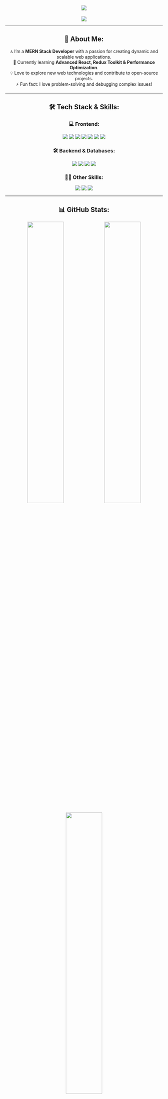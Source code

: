 <h1 align="center">
  <img src="https://capsule-render.vercel.app/api?type=rect&color=0:000000,100:0F2027&height=80&section=header&text=Hi%20there,%20I'm%20Suraj%20Malviya!%20👋&fontSize=35&fontColor=00FFFF&animation=fadeIn" />
</h1>

<p align="center">
  <img src="https://readme-typing-svg.herokuapp.com?font=Fira+Code&size=22&pause=1000&color=00FFFF&center=true&vCenter=true&width=600&lines=MERN+Stack+Developer;Passionate+about+Web+Development;Building+Scalable+and+Efficient+Apps" />
</p>

---

<h2 align="center">🚀 About Me:</h2>
<p align="center">
  🔝 I’m a <b>MERN Stack Developer</b> with a passion for creating dynamic and scalable web applications. <br />
  🌱 Currently learning <b>Advanced React, Redux Toolkit & Performance Optimization</b>. <br />
  💡 Love to explore new web technologies and contribute to open-source projects. <br />
  ⚡ Fun fact: I love problem-solving and debugging complex issues!
</p>

---

<h2 align="center">🛠️ Tech Stack & Skills:</h2>

<h3 align="center">💻 Frontend:</h3>
<p align="center">
  <img src="https://img.shields.io/badge/HTML5-%23E34F26.svg?style=for-the-badge&logo=html5&logoColor=white" />
  <img src="https://img.shields.io/badge/CSS3-%231572B6.svg?style=for-the-badge&logo=css3&logoColor=white" />
  <img src="https://img.shields.io/badge/JavaScript-%23F7DF1E.svg?style=for-the-badge&logo=javascript&logoColor=black" />
  <img src="https://img.shields.io/badge/React-%2361DAFB.svg?style=for-the-badge&logo=react&logoColor=black" />
  <img src="https://img.shields.io/badge/Redux%20Toolkit-%23764ABC.svg?style=for-the-badge&logo=redux&logoColor=white" />
  <img src="https://img.shields.io/badge/TailwindCSS-%2306B6D4.svg?style=for-the-badge&logo=tailwind-css&logoColor=white" />
  <img src="https://img.shields.io/badge/Bootstrap-%237952B3.svg?style=for-the-badge&logo=bootstrap&logoColor=white" />
</p>

<h3 align="center">🛠️ Backend & Databases:</h3>
<p align="center">
  <img src="https://img.shields.io/badge/Node.js-%23339933.svg?style=for-the-badge&logo=node.js&logoColor=white" />
  <img src="https://img.shields.io/badge/Express.js-%23000000.svg?style=for-the-badge&logo=express&logoColor=white" />
  <img src="https://img.shields.io/badge/MongoDB-%2347A248.svg?style=for-the-badge&logo=mongodb&logoColor=white" />
  <img src="https://img.shields.io/badge/MySQL-%234479A1.svg?style=for-the-badge&logo=mysql&logoColor=white" />
</p>

<h3 align="center">👨‍💻 Other Skills:</h3>
<p align="center">
  <img src="https://img.shields.io/badge/Java-%23007396.svg?style=for-the-badge&logo=java&logoColor=white" />
  <img src="https://img.shields.io/badge/GitHub-%23181717.svg?style=for-the-badge&logo=github&logoColor=white" />
  <img src="https://img.shields.io/badge/VS%20Code-%23007ACC.svg?style=for-the-badge&logo=visual-studio-code&logoColor=white" />
</p>

---

<h2 align="center">📊 GitHub Stats:</h2>
<p align="center">
  <img src="https://github-readme-stats.vercel.app/api?username=suraj9668&show_icons=true&theme=radical" width="48%" />
  <img src="https://github-readme-streak-stats.herokuapp.com/?user=suraj9668&theme=radical" width="48%" />
</p>

<p align="center">
  <img src="https://github-readme-stats.vercel.app/api/top-langs/?username=suraj9668&layout=compact&theme=radical" width="48%" />
</p>

---

<h2 align="center">🤝 Let's Connect:</h2>
<p align="center">
  <a href="https://github.com/suraj9668"><img src="https://img.shields.io/badge/GitHub-%23181717.svg?style=for-the-badge&logo=github&logoColor=white" /></a>
  <a href="https://www.linkedin.com/in/your-profile"><img src="https://img.shields.io/badge/LinkedIn-%230077B5.svg?style=for-the-badge&logo=linkedin&logoColor=white" /></a>
</p>

---

<p align="center">🔥 <i>"Code. Debug. Repeat. Keep Building!"</i> 🚀</p>
